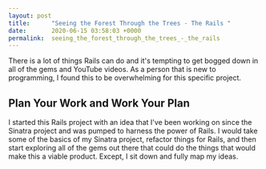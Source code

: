```yaml
---
layout: post
title:      "Seeing the Forest Through the Trees - The Rails "
date:       2020-06-15 03:58:03 +0000
permalink:  seeing_the_forest_through_the_trees_-_the_rails
---
```



There is a lot of things Rails can do and it's tempting to get bogged down in all of the gems and YouTube videos. As a person that is new to programming, I found this to be overwhelming for this specific project.

## Plan Your Work and Work Your Plan

I started this Rails project with an idea that I've been working on since the Sinatra project and was pumped to harness the power of Rails. I would take some of the basics of my Sinatra project, refactor things for Rails, and then start exploring all of the gems out there that could do the things that would make this a viable product. Except, I sit down and fully map my ideas. 
